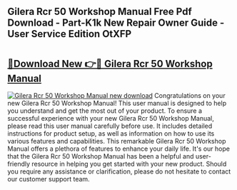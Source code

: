 ## Gilera Rcr 50 Workshop Manual Free Pdf Download - Part-K1k New Repair Owner Guide - User Service Edition OtXFP

# <h2><a href="http://bc53547.oget.top/?id=Gilera+Rcr+50+Workshop+Manual">🔗Download New 👉🔴 Gilera Rcr 50 Workshop Manual</a></h2>

[![Gilera Rcr 50 Workshop Manual new download](https://i.imgur.com/5g1atiW.png)](http://bc53547.oget.top/?id=Gilera+Rcr+50+Workshop+Manual)
Congratulations on your new Gilera Rcr 50 Workshop Manual! This user manual is designed to help you understand and get the most out of your product. To ensure a successful experience with your new Gilera Rcr 50 Workshop Manual, please read this user manual carefully before use. It includes detailed instructions for product setup, as well as information on how to use its various features and capabilities. This remarkable Gilera Rcr 50 Workshop Manual offers a plethora of features to enhance your daily life. It's our hope that the Gilera Rcr 50 Workshop Manual has been a helpful and user-friendly resource in helping you get started with your new product. Should you require any assistance or clarification, please do not hesitate to contact our customer support team.
